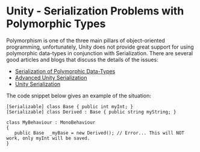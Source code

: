 # Unity - Serialization Problems with Polymorphic Types

Polymorphism is one of the three main pillars of object-oriented programming, unfortunately, Unity does not provide great support for using polymorphic data-types in conjunction with Serialization.  There are several good articles and blogs  that discuss the details of the issues:

- [Serialization of Polymorphic Data-Types](https://feedback.unity3d.com/suggestions/serialization-of-polymorphic-dat)
- [Advanced Unity Serialization](http://www.codingjargames.com/blog/2012/11/30/advanced-unity-serialization/)
- [Unity Serialization](http://blogs.unity3d.com/2014/06/24/serialization-in-unity/) 

The code snippet below gives an example of the situation:
```
[Serializable] class Base { public int myInt; }
[Serializable] class Derived : Base { public string myString; }
 
class MyBehaviour : MonoBehaviour
{
   public Base  _myBase = new Derived(); // Error... This will NOT work, only myInt will be saved.
}
```
